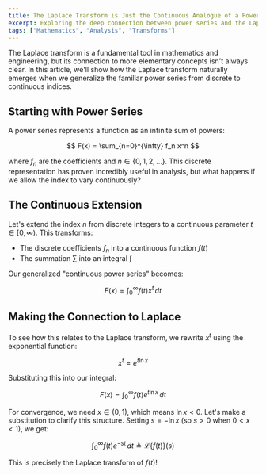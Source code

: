 ```yaml
---
title: The Laplace Transform is Just the Continuous Analogue of a Power Series
excerpt: Exploring the deep connection between power series and the Laplace transform by extending discrete indices to continuous parameters.
tags: ["Mathematics", "Analysis", "Transforms"]
---
```


The Laplace transform is a fundamental tool in mathematics and engineering, but its connection to more elementary concepts isn't always clear. In this article, we'll show how the Laplace transform naturally emerges when we generalize the familiar power series from discrete to continuous indices.

## Starting with Power Series

A power series represents a function as an infinite sum of powers:

$$
F(x) = \sum_{n=0}^{\infty} f_n x^n
$$

where $f_n$ are the coefficients and $n \in \{0, 1, 2, \ldots\}$. This discrete representation has proven incredibly useful in analysis, but what happens if we allow the index to vary continuously?

## The Continuous Extension

Let's extend the index $n$ from discrete integers to a continuous parameter $t \in [0, \infty)$. This transforms:

- The discrete coefficients $f_n$ into a continuous function $f(t)$
- The summation $\sum$ into an integral $\int$

Our generalized "continuous power series" becomes:

$$
F(x) = \int_0^{\infty} f(t) x^t \, dt
$$

## Making the Connection to Laplace

To see how this relates to the Laplace transform, we rewrite $x^t$ using the exponential function:

$$
x^t = e^{t \ln x}
$$

Substituting this into our integral:

$$
F(x) = \int_0^{\infty} f(t) e^{t \ln x} \, dt
$$

For convergence, we need $x \in (0, 1)$, which means $\ln x < 0$. Let's make a substitution to clarify this structure. Setting $s = -\ln x$ (so $s > 0$ when $0 < x < 1$), we get:

$$
\int_0^{\infty} f(t) e^{-st} \, dt \triangleq \mathscr{L}\{f(t)\}(s)
$$

This is precisely the Laplace transform of $f(t)$!

